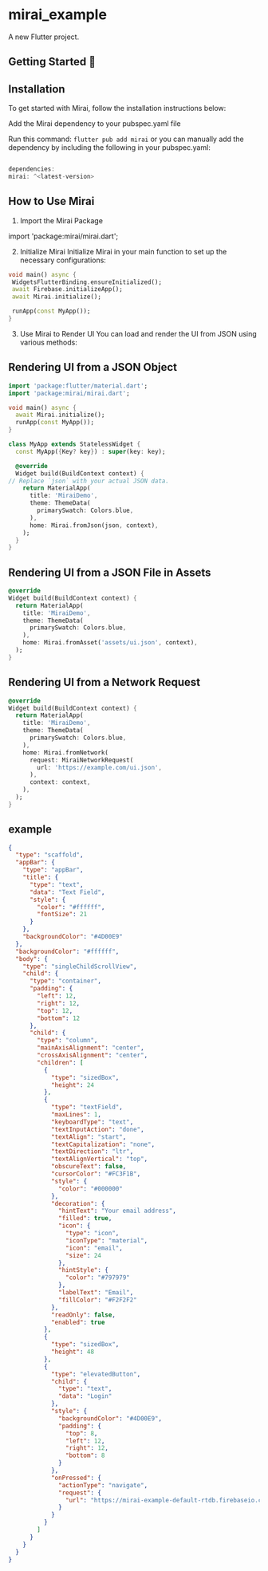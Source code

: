 # mirai_example

A new Flutter project.

## Getting Started 🚀

## Installation

To get started with Mirai, follow the installation instructions below:

Add the Mirai dependency to your pubspec.yaml file

Run this command:
``` flutter pub add mirai ```
or you can manually add the dependency by including the following in your pubspec.yaml:

```dart

dependencies:
mirai: ^<latest-version>

```

## How to Use Mirai

1. Import the Mirai Package

import 'package:mirai/mirai.dart';

2. Initialize Mirai
   Initialize Mirai in your main function to set up the necessary configurations:

 ```dart
void main() async {
  WidgetsFlutterBinding.ensureInitialized();
  await Firebase.initializeApp();
  await Mirai.initialize();

  runApp(const MyApp());
}
```

3. Use Mirai to Render UI
   You can load and render the UI from JSON using various methods:

## Rendering UI from a JSON Object

```dart
import 'package:flutter/material.dart';
import 'package:mirai/mirai.dart';

void main() async {
  await Mirai.initialize();
  runApp(const MyApp());
}

class MyApp extends StatelessWidget {
  const MyApp({Key? key}) : super(key: key);

  @override
  Widget build(BuildContext context) {
// Replace `json` with your actual JSON data.
    return MaterialApp(
      title: 'MiraiDemo',
      theme: ThemeData(
        primarySwatch: Colors.blue,
      ),
      home: Mirai.fromJson(json, context),
    );
  }
}
```

## Rendering UI from a JSON File in Assets

```dart
@override
Widget build(BuildContext context) {
  return MaterialApp(
    title: 'MiraiDemo',
    theme: ThemeData(
      primarySwatch: Colors.blue,
    ),
    home: Mirai.fromAsset('assets/ui.json', context),
  );
}
```

## Rendering UI from a Network Request

```dart
@override
Widget build(BuildContext context) {
  return MaterialApp(
    title: 'MiraiDemo',
    theme: ThemeData(
      primarySwatch: Colors.blue,
    ),
    home: Mirai.fromNetwork(
      request: MiraiNetworkRequest(
        url: 'https://example.com/ui.json',
      ),
      context: context,
    ),
  );
}
```

## example

```json
{
  "type": "scaffold",
  "appBar": {
    "type": "appBar",
    "title": {
      "type": "text",
      "data": "Text Field",
      "style": {
        "color": "#ffffff",
        "fontSize": 21
      }
    },
    "backgroundColor": "#4D00E9"
  },
  "backgroundColor": "#ffffff",
  "body": {
    "type": "singleChildScrollView",
    "child": {
      "type": "container",
      "padding": {
        "left": 12,
        "right": 12,
        "top": 12,
        "bottom": 12
      },
      "child": {
        "type": "column",
        "mainAxisAlignment": "center",
        "crossAxisAlignment": "center",
        "children": [
          {
            "type": "sizedBox",
            "height": 24
          },
          {
            "type": "textField",
            "maxLines": 1,
            "keyboardType": "text",
            "textInputAction": "done",
            "textAlign": "start",
            "textCapitalization": "none",
            "textDirection": "ltr",
            "textAlignVertical": "top",
            "obscureText": false,
            "cursorColor": "#FC3F1B",
            "style": {
              "color": "#000000"
            },
            "decoration": {
              "hintText": "Your email address",
              "filled": true,
              "icon": {
                "type": "icon",
                "iconType": "material",
                "icon": "email",
                "size": 24
              },
              "hintStyle": {
                "color": "#797979"
              },
              "labelText": "Email",
              "fillColor": "#F2F2F2"
            },
            "readOnly": false,
            "enabled": true
          },
          {
            "type": "sizedBox",
            "height": 48
          },
          {
            "type": "elevatedButton",
            "child": {
              "type": "text",
              "data": "Login"
            },
            "style": {
              "backgroundColor": "#4D00E9",
              "padding": {
                "top": 8,
                "left": 12,
                "right": 12,
                "bottom": 8
              }
            },
            "onPressed": {
              "actionType": "navigate",
              "request": {
                "url": "https://mirai-example-default-rtdb.firebaseio.com/screens/bottom_nav.json"
              }
            }
          }
        ]
      }
    }
  }
}
```